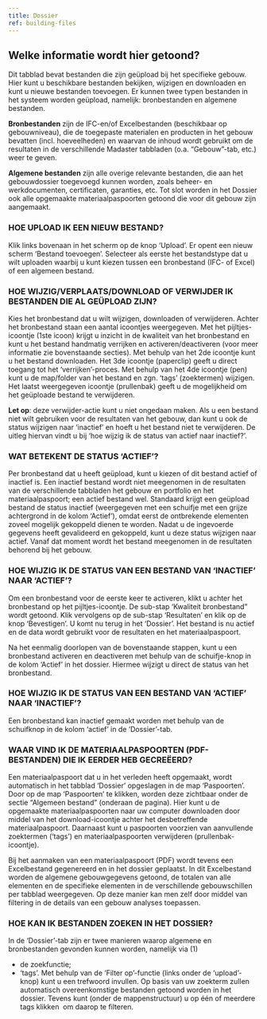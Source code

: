 ```yaml
---
title: Dossier
ref: building-files
---
```


## Welke informatie wordt hier getoond?
Dit tabblad bevat bestanden die zijn geüpload bij het specifieke gebouw. Hier kunt u beschikbare bestanden bekijken, wijzigen en downloaden en kunt u nieuwe bestanden toevoegen. Er kunnen twee typen bestanden in het systeem worden geüpload, namelijk: bronbestanden en algemene bestanden. 

**Bronbestanden** zijn de IFC-en/of Excelbestanden (beschikbaar op gebouwniveau), die de toegepaste materialen en producten in het gebouw bevatten (incl. hoeveelheden) en waarvan de inhoud wordt gebruikt om de resultaten in de verschillende Madaster tabbladen (o.a. “Gebouw”-tab, etc.) weer te geven. 

**Algemene bestanden** zijn alle overige relevante bestanden, die aan het gebouwdossier toegevoegd kunnen worden, zoals beheer- en werkdocumenten, certificaten, garanties, etc. Tot slot worden in het Dossier ook alle opgemaakte materiaalpaspoorten getoond die voor dit gebouw zijn aangemaakt.


### HOE UPLOAD IK EEN NIEUW BESTAND?
Klik links bovenaan in het scherm op de knop ‘Upload’. Er opent een nieuw scherm ‘Bestand toevoegen’. Selecteer als eerste het bestandstype dat u wilt uploaden waarbij u kunt kiezen tussen een bronbestand (IFC- of Excel) of een algemeen bestand.


### HOE WIJZIG/VERPLAATS/DOWNLOAD OF VERWIJDER IK BESTANDEN DIE AL GEÜPLOAD ZIJN?
Kies het bronbestand dat u wilt wijzigen, downloaden of verwijderen. Achter het bronbestand staan een aantal icoontjes weergegeven. Met het pijltjes-icoontje (1ste icoon) krijgt u inzicht in de kwaliteit van het bronbestand en kunt u het bestand handmatig verrijken en activeren/deactiveren (voor meer informatie zie bovenstaande secties). Met behulp van het 2de icoontje kunt u het bestand downloaden. Het 3de icoontje (paperclip) geeft u direct toegang tot het ‘verrijken’-proces. Met behulp van het 4de icoontje (pen) kunt u de map/folder van het bestand en zgn. ‘tags’ (zoektermen) wijzigen. Het laatst weergegeven icoontje (prullenbak) geeft u de mogelijkheid om het geüploade bestand te verwijderen.

**Let op**: deze verwijder-actie kunt u niet ongedaan maken. Als u een bestand niet wilt gebruiken voor de resultaten van het gebouw, dan kunt u ook de status wijzigen naar ‘inactief’ en hoeft u het bestand niet te verwijderen. De uitleg hiervan vindt u bij ‘hoe wijzig ik de status van actief naar inactief?’.


### WAT BETEKENT DE STATUS ‘ACTIEF’?
Per bronbestand dat u heeft geüpload, kunt u kiezen of dit bestand actief of inactief is. Een inactief bestand wordt niet meegenomen in de resultaten van de verschillende tabbladen het gebouw en portfolio en het materiaalpaspoort; een actief bestand wel. Standaard krijgt een geüpload bestand de status inactief (weergegeven met een schuifje met een grijze achtergrond in de kolom ‘Actief’), omdat eerst de ontbrekende elementen zoveel mogelijk gekoppeld dienen te worden. Nadat u de ingevoerde gegevens heeft gevalideerd en gekoppeld, kunt u deze status wijzigen naar actief. Vanaf dat moment wordt het bestand meegenomen in de resultaten behorend bij het gebouw.


### HOE WIJZIG IK DE STATUS VAN EEN BESTAND VAN ‘INACTIEF’ NAAR ‘ACTIEF’?
Om een bronbestand voor de eerste keer te activeren, klikt u achter het bronbestand op het pijltjes-icoontje. De sub-stap ‘Kwaliteit bronbestand” wordt getoond. Klik vervolgens op de sub-stap ‘Resultaten’ en klik op de knop ‘Bevestigen’. U komt nu terug in het ‘Dossier’. Het bestand is nu actief en de data wordt gebruikt voor de resultaten en het materiaalpaspoort.

Na het eenmalig doorlopen van de bovenstaande stappen, kunt u een bronbestand activeren en deactiveren met behulp van de schuifje-knop in de kolom ‘Actief’ in het dossier. Hiermee wijzigt u direct de status van het bronbestand.


### HOE WIJZIG IK DE STATUS VAN EEN BESTAND VAN ‘ACTIEF’ NAAR ‘INACTIEF’?
Een bronbestand kan inactief gemaakt worden met behulp van de schuifknop in de kolom ‘actief’ in de ‘Dossier’-tab.


### WAAR VIND IK DE MATERIAALPASPOORTEN (PDF-BESTANDEN) DIE IK EERDER HEB GECREËERD?
Een materiaalpaspoort dat u in het verleden heeft opgemaakt, wordt automatisch in het tabblad ‘Dossier’ opgeslagen in de map ‘Paspoorten’. Door op de map ‘Paspoorten’ te klikken, worden deze zichtbaar onder de sectie “Algemeen bestand” (onderaan de pagina). Hier kunt u de opgemaakte materiaalpaspoorten naar uw computer downloaden door middel van het download-icoontje achter het desbetreffende materiaalpaspoort. Daarnaast kunt u paspoorten voorzien van aanvullende zoektermen (‘tags’) en materiaalpaspoorten verwijderen (prullenbak-icoontje).

Bij het aanmaken van een materiaalpaspoort (PDF) wordt tevens een Excelbestand gegenereerd en in het dossier geplaatst. In dit Excelbestand worden de algemene gebouwgegevens getoond, de totalen van alle elementen en de specifieke elementen in de verschillende gebouwschillen per tabblad weergegeven. Op deze manier kan men zelf door middel van filtering in de details van een gebouw analyses toepassen.

### HOE KAN IK BESTANDEN ZOEKEN IN HET DOSSIER?
In de ‘Dossier’-tab zijn er twee manieren waarop algemene en bronbestanden gevonden kunnen worden, namelijk via (1) 
- de zoekfunctie;
- ‘tags’. 
Met behulp van de ‘Filter op’-functie (links onder de ‘upload’-knop) kunt u een trefwoord invullen. Op basis van uw zoekterm zullen automatisch overeenkomstige bestanden getoond worden in het dossier. Tevens kunt (onder de mappenstructuur) u op één of meerdere tags klikken  om daarop te filteren.



